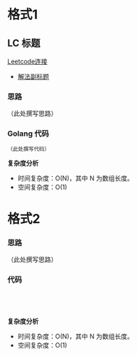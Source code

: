 # 格式1
## LC 标题
[Leetcode连接](https://leetcode.cn)

- [解法副标题](#solution1)

### <span id="solution1">思路</span>

（此处撰写思路）

### Golang 代码

``` go
（此处撰写代码）


```

**复杂度分析**
- 时间复杂度：O(N)，其中 N 为数组长度。
- 空间复杂度：O(1)



# 格式2

### 思路

（此处撰写思路）

### 代码


``` go（此处换成你的语言，比如js，py 等）




```

**复杂度分析**
- 时间复杂度：O(N)，其中 N 为数组长度。
- 空间复杂度：O(1)






